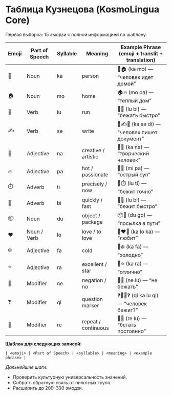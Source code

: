 # Таблица Кузнецова (KosmoLingua Core)

Первая выборка: 15 эмодзи с полной информацией по шаблону.

| Emoji | Part of Speech | Syllable | Meaning             | Example Phrase (emoji + translit + translation) |
| ----- | -------------- | -------- | ------------------- | ----------------------------------------------- |
| 👤    | Noun           | ka       | person              | 👤🏠 (ka mo) — “человек идет домой”             |
| 🏠    | Noun           | mo       | home                | 🏠🔥 (mo pa) — “теплый дом”                     |
| 🏃    | Verb           | lu       | run                 | 🏃💨 (lu bi) — “бежать быстро”                  |
| ✍️    | Verb           | se       | write               | 👤✍️📄 (ka se di) — “человек пишет документ”    |
| 🎨    | Adjective      | na       | creative / artistic | 🧑🎨 (ka na) — “творческий человек”             |
| 🔥    | Adjective      | pa       | hot / passionate    | 🍜🔥 (mi pa) — “острый суп”                     |
| ⏱️    | Adverb         | ti       | precisely / now     | 🏃⏱️ (lu ti) — “бежит точно”                    |
| 💨    | Adverb         | bi       | quickly / fast      | 🏃💨 (lu bi) — “бежит быстро”                   |
| 📦    | Noun           | du       | object / package    | 📦🚚 (du go) — “посылка в пути”                 |
| ❤️    | Noun / Verb    | lo       | love / to love      | 👤❤️👤 (ka lo ka) — “любит”                     |
| ❄️    | Adjective      | fa       | cold                | 🥶❄️ (ka fa) — “холодно”                        |
| ⭐️    | Adjective      | ra       | excellent / star    | 👏⭐️ (ka ra) — “отлично”                        |
| 🚫    | Modifier       | ne       | negation / no       | 🚫🏃 (ne lu) — “не бежать”                      |
| ❓     | Modifier       | qi       | question marker     | ❓👤🏃❓ (qi ka lu qi) — “человек бежит?”         |
| 🔄    | Modifier       | re       | repeat / continuous | 🔄🏃 (re lu) — “бегать постоянно”               |

**Шаблон для следующих записей**:

```
| <emoji> | <Part of Speech> | <syllable> | <meaning> | <example phrase> |
```

*Дальнейшие шаги:*

* Проверить культурную универсальность значений.
* Собрать обратную связь от пилотных групп.
* Расширить до 200–300 эмодзи.
